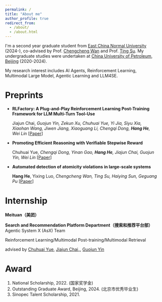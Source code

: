 ```yaml
---
permalink: /
title: "About me"
author_profile: true
redirect_from: 
  - /about/
  - /about.html
---
```


I'm a second year graduate student from [East China Normal University](https://www.ecnu.edu.cn/) (2024-), co-advised by Prof. [Chengcheng Wan](https://chengcheng-wan.github.io/) and Prof. [Ting Su](https://tingsu.github.io/). My undergraduate studies were undertaken at [China University of Petroleum, Beijing](https://www.cup.edu.cn/) (2020-2024).

My research interest includes AI Agents, Reinforcement Learning, Multimodal Large Model, Agentic Learning and LLM4SE.


Preprints
======
- **RLFactory: A Plug-and-Play Reinforcement Learning Post-Training Framework for LLM Multi-Turn Tool-Use**

  Jiajun Chai, _Guojun Yin, Zekun Xu, Chuhuai Yue, Yi Jia, Siyu Xia, Xiaohan Wang, Jiwen Jiang, Xiaoguang Li, Chengqi Dong, **Hang He**, Wei Lin_  [[Paper](https://arxiv.org/abs/2509.06980)]

- **Promoting Efficient Reasoning with Verifiable Stepwise Reward**

  Chuhuai Yue, _Chengqi Dong, Yinan Gao, **Hang He**, Jiajun Chai, Guojun Yin, Wei Lin_ [[Paper](https://arxiv.org/abs/2508.10293)]

- **Automated detection of atomicity violations in large-scale systems**

  **Hang He**, Yixing Luo, _Chengcheng Wan, Ting Su, Haiying Sun, Geguang Pu_ [[Paper](https://arxiv.org/abs/2504.00521)]

Internship
======
**Meituan（美团）** 

**Search and Recommendation Platform Department（搜索和推荐平台部）** Agentic System X (AsX) Team

Reinforcement Learning/Multimodal Post-training/Multimodal Retrieval

advised by [Chuhuai Yue](https://scholar.google.com/citations?user=SViqq9IAAAAJ&hl=en), [Jiajun Chai](https://scholar.google.com/citations?user=yDdfap0AAAAJ&hl=en)_, [Guojun Yin](https://gjyin.github.io/)

Award
======
1. National Scholarship, 2022. (国家奖学金)
2. Outstanding Graduate Award, Beijing, 2024. (北京市优秀毕业生)
3. Sinopec Talent Scholarship, 2021.

